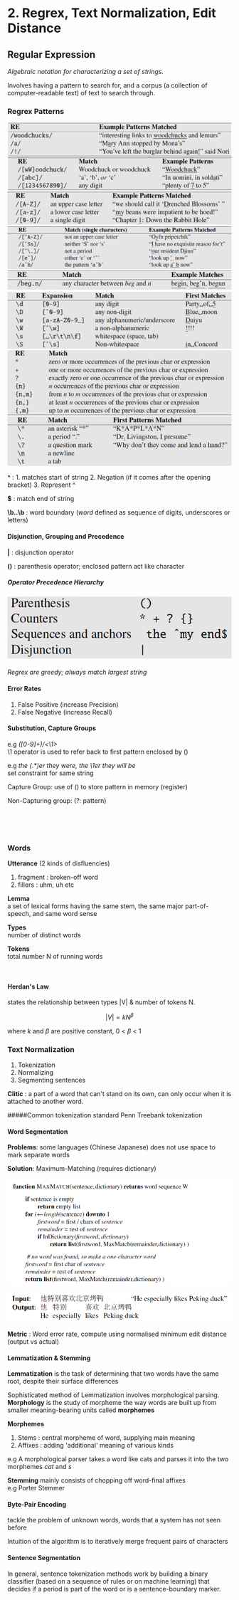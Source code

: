 
# 2. Regrex, Text Normalization, Edit Distance


## Regular Expression
_Algebraic notation for characterizing a set of strings._

Involves having a pattern to search for, and a corpus (a collection of computer-readable text) of text to search through.

### Regrex Patterns

![Regrex](img/regrex1.png "pattern1")
![Regrex](img/regrex2.png "pattern2")
![Regrex](img/regrex3.png "pattern3")
![Regrex](img/regrex4.png "pattern4")
![Regrex](img/regrex5.png "pattern5")
![Regrex](img/regrex6.png "pattern6")
![Regrex](img/regrex7.png "pattern7")
![Regrex](img/regrex8.png "pattern8")


**^** : 1. matches start of string
2. Negation (if it comes after the opening bracket)
3. Represent ^

**$** : match end of string

**\b..\b** : word boundary (*word* defined as sequence of digits, underscores or letters)

#### Disjunction, Grouping and Precedence

**|** : disjunction operator

**()** : parenthesis operator; enclosed pattern act like character

##### Operator Precedence Hierarchy
![Hierarchy](img/op_hierarchy.png "op")

_Regrex are greedy; always match largest string_

#### Error Rates
1. False Positive (increase Precision)
2. False Negative (increase Recall)


#### Substitution, Capture Groups
e.g _([0-9]+)/<\1>_<br>
\1 operator is used to refer back to first pattern enclosed by ()

e.g _the (.*)er they were, the \1er they will be_ <br>
set constraint for same string

Capture Group: use of () to store pattern in memory (register)

Non-Capturing group: (?: pattern)

<br>
<br>
<br>

### Words

**Utterance** (2 kinds of disfluencies)

1. fragment : broken-off word
2. fillers : uhm, uh etc


**Lemma** <br>
a set of lexical forms having the same stem, the same major part-of-speech, and same word sense

**Types**<br>
number of distinct words

**Tokens**<br>
total number N of running words

<br>


#### Herdan's Law
states the relationship between types |V| & number of tokens N.

$$|V| = kN^{\beta}$$

where $k$ and $\beta$ are positive constant, 0 < $\beta$ < 1


### Text Normalization

1. Tokenization
2. Normalizing
3. Segmenting sentences

**Clitic** : a part of a word that can't stand on its own, can only occur when it is attached to another word.

#####Common tokenization standard
Penn Treebank tokenization

#### Word Segmentation
**Problems**: some languages (Chinese Japanese) does not use space to mark separate words

**Solution**: Maximum-Matching (requires dictionary)

![MaxMatch](img/maxmatch.png)

![MaxMatch](img/output_maxmatch.png)

**Metric** : Word error rate, compute using normalised minimum edit distance (output vs actual)

#### Lemmatization & Stemming

**Lemmatization** is the task of determining that two words have the same root, despite their surface differences

Sophisticated method of Lemmatization involves morphological parsing.
**Morphology** is the study of
morpheme the way words are built up from smaller meaning-bearing units called **morphemes**

**Morphemes**
1. Stems : central morpheme of word, supplying main meaning
2. Affixes : adding 'additional' meaning of various kinds

e.g A morphological parser takes a word like cats and parses it into the two morphemes _cat_ and _s_

**Stemming**
mainly consists of chopping off word-final affixes
<br>
e.g Porter Stemmer

#### Byte-Pair Encoding
tackle the problem of unknown words, words that a system has not seen before

Intuition of the algorithm is to iteratively merge frequent pairs of characters

#### Sentence Segmentation
In general, sentence tokenization methods work by building a binary classifier (based on a sequence of rules or on machine learning) that decides if a period is part of the word or is a sentence-boundary marker.
